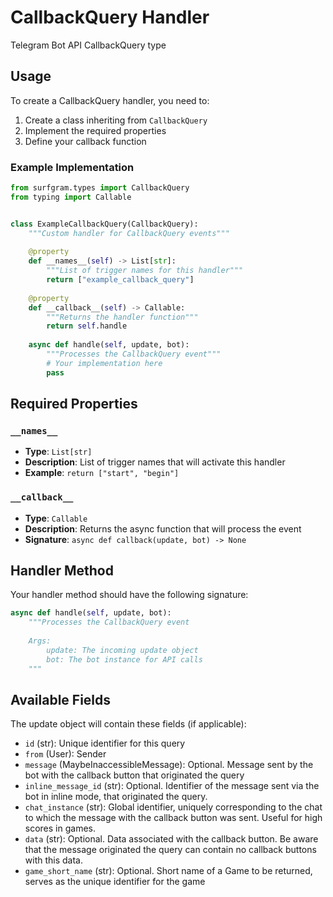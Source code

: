 # CallbackQuery Handler

Telegram Bot API CallbackQuery type

## Usage

To create a CallbackQuery handler, you need to:

1. Create a class inheriting from `CallbackQuery`
2. Implement the required properties
3. Define your callback function

### Example Implementation

```python
from surfgram.types import CallbackQuery
from typing import Callable


class ExampleCallbackQuery(CallbackQuery):
    """Custom handler for CallbackQuery events"""
    
    @property
    def __names__(self) -> List[str]:
        """List of trigger names for this handler"""
        return ["example_callback_query"]
    
    @property
    def __callback__(self) -> Callable:
        """Returns the handler function"""
        return self.handle
    
    async def handle(self, update, bot):
        """Processes the CallbackQuery event"""
        # Your implementation here
        pass
```

## Required Properties

### `__names__`
- **Type**: `List[str]`
- **Description**: List of trigger names that will activate this handler
- **Example**: `return ["start", "begin"]`

### `__callback__`
- **Type**: `Callable`
- **Description**: Returns the async function that will process the event
- **Signature**: `async def callback(update, bot) -> None`

## Handler Method

Your handler method should have the following signature:

```python
async def handle(self, update, bot):
    """Processes the CallbackQuery event
    
    Args:
        update: The incoming update object
        bot: The bot instance for API calls
    """
```

## Available Fields

The update object will contain these fields (if applicable):

- `id` (str): Unique identifier for this query
- `from` (User): Sender
- `message` (MaybeInaccessibleMessage): Optional. Message sent by the bot with the callback button that originated the query
- `inline_message_id` (str): Optional. Identifier of the message sent via the bot in inline mode, that originated the query.
- `chat_instance` (str): Global identifier, uniquely corresponding to the chat to which the message with the callback button was sent. Useful for high scores in games.
- `data` (str): Optional. Data associated with the callback button. Be aware that the message originated the query can contain no callback buttons with this data.
- `game_short_name` (str): Optional. Short name of a Game to be returned, serves as the unique identifier for the game
